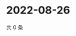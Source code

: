 # 2022-08-26

共 0 条

<!-- BEGIN WEIBO -->
<!-- 最后更新时间 Fri Aug 26 2022 22:15:07 GMT+0800 (China Standard Time) -->

<!-- END WEIBO -->
